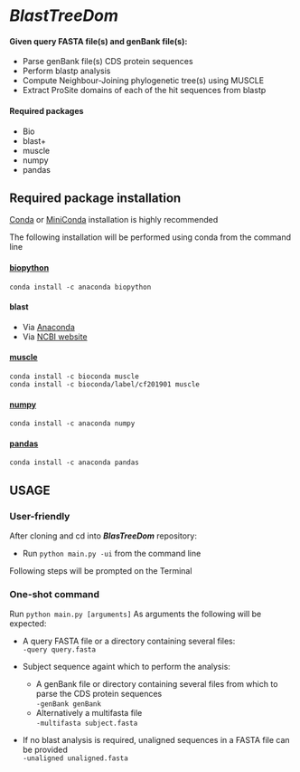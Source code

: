 # **_BlastTreeDom_**


#### Given query FASTA file(s) and genBank file(s):
* Parse genBank file(s) CDS protein sequences
* Perform blastp analysis
* Compute Neighbour-Joining phylogenetic tree(s) using MUSCLE
* Extract ProSite domains of each of the hit sequences from blastp

#### Required packages
* Bio
* blast+
* muscle
* numpy
* pandas


## Required package installation

[Conda](https://docs.conda.io/projects/conda/en/latest/user-guide/install/) or [MiniConda](https://docs.conda.io/en/latest/miniconda.html) installation is highly recommended

The following installation will be performed using conda from the command line

#### [biopython](https://anaconda.org/anaconda/biopython)
`conda install -c anaconda biopython`
#### blast
* Via [Anaconda](https://anaconda.org/bioconda/blast)
* Via [NCBI website](https://www.ncbi.nlm.nih.gov/books/NBK279671/)
#### [muscle](https://anaconda.org/bioconda/muscle)
`conda install -c bioconda muscle` \
` conda install -c bioconda/label/cf201901 muscle `
#### [numpy](https://anaconda.org/anaconda/numpy)
`conda install -c anaconda numpy`
#### [pandas](https://anaconda.org/anaconda/pandas)
`conda install -c anaconda pandas`


## USAGE

### User-friendly
After cloning and cd into **_BlasTreeDom_** repository:
* Run `python main.py -ui` from the command line

Following steps will be prompted on the Terminal

### One-shot command
Run `python main.py [arguments]`
As arguments the following will be expected:
* A query FASTA file or a directory containing several files:\
  `-query query.fasta`
  
* Subject sequence againt which to perform the analysis:
  - A genBank file or directory containing several files from which to parse the CDS protein sequences\
 `-genBank genBank`
  - Alternatively a multifasta file\
  `-multifasta subject.fasta`
  
* If no blast analysis is required, unaligned sequences in a FASTA file can be provided\
`-unaligned unaligned.fasta`
